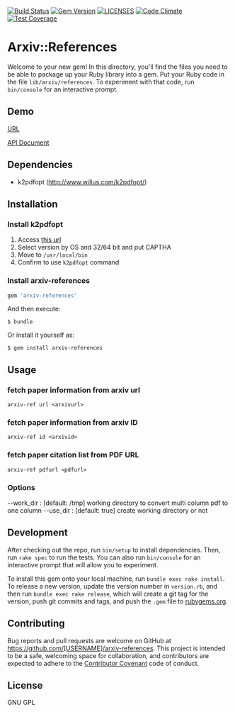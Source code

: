 [![Build Status](https://travis-ci.org/nishimuuu/Arxiv-references.svg?branch=master)](https://travis-ci.org/nishimuuu/Arxiv-references)
[![Gem Version](https://badge.fury.io/rb/arxiv-references.svg)](https://badge.fury.io/rb/arxiv-references)
[![LICENSES](https://img.shields.io/badge/LICENSE-GPL-blue.svg)](https://img.shields.io/badge/LICENSE-GPL-blue.svg)
[![Code Climate](https://codeclimate.com/github/nishimuuu/Arxiv-references/badges/gpa.svg)](https://codeclimate.com/github/nishimuuu/Arxiv-references)
[![Test Coverage](https://codeclimate.com/github/nishimuuu/Arxiv-references/badges/coverage.svg)](https://codeclimate.com/github/nishimuuu/Arxiv-references/coverage)
# Arxiv::References

Welcome to your new gem! In this directory, you'll find the files you need to be able to package up your Ruby library into a gem. Put your Ruby code in the file `lib/arxiv/references`. To experiment with that code, run `bin/console` for an interactive prompt.

## Demo
[URL](http://153.126.133.121/arxiv-references-api/html/index.html)

[API Document](http://153.126.133.121/arxiv-references-api/html/api.html)

## Dependencies

- k2pdfopt (http://www.willus.com/k2pdfopt/)

## Installation

### Install k2pdfopt

1. Access [this url](http://www.willus.com/k2pdfopt/download/)
2. Select version by OS and 32/64 bit and put CAPTHA
3. Move to `/usr/local/bin`
4. Confirm to use `k2pdfopt` command

### Install arxiv-references

```ruby
gem 'arxiv-references'
```

And then execute:

    $ bundle

Or install it yourself as:

    $ gem install arxiv-references

## Usage

### fetch paper information from arxiv url
`arxiv-ref url <arxivurl>`

### fetch paper information from arxiv ID
`arxiv-ref id <arxivid>`

### fetch paper citation list from PDF URL
`arxiv-ref pdfurl <pdfurl>`

### Options
--work_dir : [default: /tmp] working directory to convert multi column pdf to one column
--use_dir  : [default: true] create working directory or not


## Development

After checking out the repo, run `bin/setup` to install dependencies. Then, run `rake spec` to run the tests. You can also run `bin/console` for an interactive prompt that will allow you to experiment.

To install this gem onto your local machine, run `bundle exec rake install`. To release a new version, update the version number in `version.rb`, and then run `bundle exec rake release`, which will create a git tag for the version, push git commits and tags, and push the `.gem` file to [rubygems.org](https://rubygems.org).

## Contributing

Bug reports and pull requests are welcome on GitHub at https://github.com/[USERNAME]/arxiv-references. This project is intended to be a safe, welcoming space for collaboration, and contributors are expected to adhere to the [Contributor Covenant](contributor-covenant.org) code of conduct.


## License

GNU GPL
